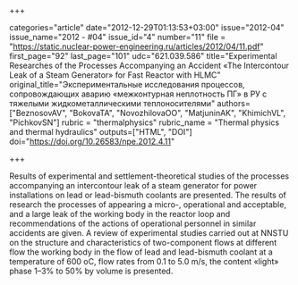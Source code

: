 +++

categories="article"
date="2012-12-29T01:13:53+03:00"
issue="2012-04"
issue_name="2012 - #04"
issue_id="4"
number="11"
file = "https://static.nuclear-power-engineering.ru/articles/2012/04/11.pdf"
first_page="92"
last_page="101"
udc="621.039.586"
title="Experimental Researches of the Processes Accompanying an Accident «The Intercontour Leak of a Steam Generator» for Fast Reactor with HLMC"
original_title="Экспериментальные исследования процессов, сопровождающих аварию «межконтурная неплотность ПГ» в РУ с тяжелыми жидкометаллическими теплоносителями"
authors=["BeznosovAV", "BokovaTA", "NovozhilovaOO", "MatjuninAK", "KhimichVL", "PichkovSN"]
rubric = "thermalphysics"
rubric_name = "Thermal physics and thermal hydraulics"
outputs=["HTML", "DOI"]
doi="https://doi.org/10.26583/npe.2012.4.11"

+++

Results of experimental and settlement-theoretical studies of the processes accompanying an intercontour leak of a steam generator for power installations on lead or lead-bismuth coolants are presented. The results of research the processes of appearing a micro-, operational and acceptable, and a large leak of the working body in the reactor loop and recommendations of the actions of operational personnel in similar accidents are given. A review of experimental studies carried out at NNSTU on the structure and characteristics of two-component flows at different flow the working body in the flow of lead and lead-bismuth coolant at a temperature of 600 oC, flow rates from 0.1 to 5.0 m/s, the content «light» phase 1–3% to 50% by volume is presented.